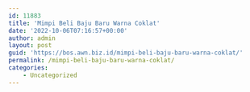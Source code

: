 ```yaml
---
id: 11883
title: 'Mimpi Beli Baju Baru Warna Coklat'
date: '2022-10-06T07:16:57+00:00'
author: admin
layout: post
guid: 'https://bos.awn.biz.id/mimpi-beli-baju-baru-warna-coklat/'
permalink: /mimpi-beli-baju-baru-warna-coklat/
categories:
    - Uncategorized
---
```


